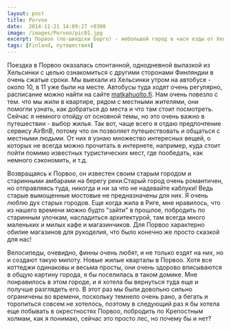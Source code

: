 ```yaml
---
layout: post
title: Porvoo
date:  2014-11-21 14:09:27 +0300
image: /images/Porvoo/pic01.jpg
excerpt: Порвоо (по-шведски Борго) - небольшой город в часе езды от Хельсинки.
tags: [Finland, путешествия]
---
```

Поездка в Порвоо оказалась спонтанной, однодневной вылазкой из Хельсинки с целью ознакомиться с другими сторонами Финляндии в очень сжатые сроки. Мы выехали из Хельсинки утром на автобусе - около 10, в 11 уже были на месте. Автобусы туда ходят очень регулярно, расписание можно найти на сайте [matkahuolto.fi](https://matkahuolto.fi/fi).
Нам очень повезло с тем. что мы жили в квартире, рядом с местными жителями, они помогли узнать, как добраться до места и что там стоит посмотреть. 
Сейчас я немного отойду от основной темы, но это очень важно в путешествии - выбор жилья. Так вот, чаще всего я отдаю предпочтение сервису AirBnB, потому что он позволяет путешествовать и общаться с местными людьми. От них я узнаю множество интересных вещей, о которых не всегда можно прочитать в интернете, например, куда стоит пойти помимо известных туристических мест, где пообедать, как немного сэкономить, и т.д.

Возвращаясь к Порвоо, он известен своим старым городом и старинными амбарами на берегу реки.Старый город очень романтичен, но отправляясь туда, никогда и ни за что не надевайте каблуки! Ведь старые вымощенные мостовые не предназначены для них.
Я очень люблю дух старых городов. Еще когда жила в Риге, мне нравилось, что из нашего времени можно будто "зайти" в прошлое, побродить по старинным улочкам, насладиться архитектурой, там всегда много маленьких и милых кафе и магазинчиков. Для Порвоо характерно обилие магазинов для рукоделия, что было конечно же просто сказкой для нас!
 

Велосипеды, очевидно, финны очень любят, и не только ездят на них, но и создают такую милоту.
Новые жилые кварталы в Порвоо.
Хотя все коттеджи одинаковы и весьма просты, они очень здорово вписываются в общую картину города, я бы поселилась в таком домике.
Мне понравилось в этом городе, и я хотела бы вернуться туда еще и получше разглядеть его. В этот раз мы были довольно сильно ограничены во времени, поскольку темнело очень рано, а бегать и торопиться совсем не хотелось, поэтому в следующий раз я бы хотела еще побывать в окрестностях Порвоо, побродить по Крепостным холмам, как я понимаю, сейчас это просто лес, но почему бы и нет?